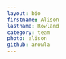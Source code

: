 ```yaml
---
layout: bio
firstname: Alison
lastname: Rowland
category: team
photo: alison
github: arowla
---
```

